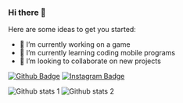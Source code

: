 ### Hi there 👋


Here are some ideas to get you started:

- 🔭 I’m currently working on a game
- 🌱 I’m currently learning coding mobile programs
- 👯 I’m looking to collaborate on new projects

[![Github Badge](https://img.shields.io/badge/-Github-000?style=square&labelColor=000&logo=Github&logoColor=white&link=link)](link) 
[![Instagram Badge](https://img.shields.io/badge/-Instagram-C13584?style=flat-square&labelColor=C13584&logo=instagram&logoColor=white&link=link)](link) 

![Github stats 1](https://github-readme-stats.vercel.app/api?username=GulizarA1&show_icons=true&theme=gradient) 
![Github stats 2](https://github-readme-stats.vercel.app/api?username=GulizarA1&show_icons=true&theme=radical)

